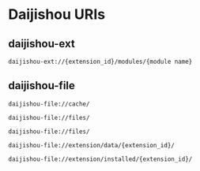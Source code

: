 # Daijishou URIs
## daijishou-ext

`daijishou-ext://{extension_id}/modules/{module name}`

## daijishou-file
`daijishou-file://cache/`

`daijishou-file://files/`

`daijishou-file://files/`

`daijishou-file://extension/data/{extension_id}/`

`daijishou-file://extension/installed/{extension_id}/`